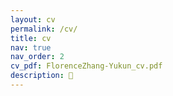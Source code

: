 ```yaml
---
layout: cv
permalink: /cv/
title: cv
nav: true
nav_order: 2
cv_pdf: FlorenceZhang-Yukun_cv.pdf
description: 📃
---
```

